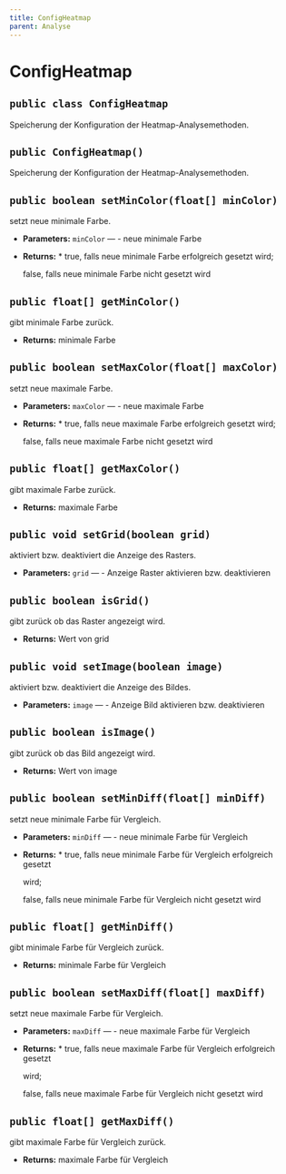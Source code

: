 ```yaml
---
title: ConfigHeatmap
parent: Analyse
---
```


# ConfigHeatmap


## `public class ConfigHeatmap`

Speicherung der Konfiguration der Heatmap-Analysemethoden.

## `public ConfigHeatmap()`

Speicherung der Konfiguration der Heatmap-Analysemethoden.

## `public boolean setMinColor(float[] minColor)`

setzt neue minimale Farbe.

 * **Parameters:** `minColor` — - neue minimale Farbe
 * **Returns:** *         true, falls neue minimale Farbe erfolgreich gesetzt wird;

     false, falls neue minimale Farbe nicht gesetzt wird

## `public float[] getMinColor()`

gibt minimale Farbe zurück.

 * **Returns:** minimale Farbe

## `public boolean setMaxColor(float[] maxColor)`

setzt neue maximale Farbe.

 * **Parameters:** `maxColor` — - neue maximale Farbe
 * **Returns:** *         true, falls neue maximale Farbe erfolgreich gesetzt wird;

     false, falls neue maximale Farbe nicht gesetzt wird

## `public float[] getMaxColor()`

gibt maximale Farbe zurück.

 * **Returns:** maximale Farbe

## `public void setGrid(boolean grid)`

aktiviert bzw. deaktiviert die Anzeige des Rasters.

 * **Parameters:** `grid` — - Anzeige Raster aktivieren bzw. deaktivieren

## `public boolean isGrid()`

gibt zurück ob das Raster angezeigt wird.

 * **Returns:** Wert von grid

## `public void setImage(boolean image)`

aktiviert bzw. deaktiviert die Anzeige des Bildes.

 * **Parameters:** `image` — - Anzeige Bild aktivieren bzw. deaktivieren

## `public boolean isImage()`

gibt zurück ob das Bild angezeigt wird.

 * **Returns:** Wert von image

## `public boolean setMinDiff(float[] minDiff)`

setzt neue minimale Farbe für Vergleich.

 * **Parameters:** `minDiff` — - neue minimale Farbe für Vergleich
 * **Returns:** *         true, falls neue minimale Farbe für Vergleich erfolgreich gesetzt

     wird;

     false, falls neue minimale Farbe für Vergleich nicht gesetzt wird

## `public float[] getMinDiff()`

gibt minimale Farbe für Vergleich zurück.

 * **Returns:** minimale Farbe für Vergleich

## `public boolean setMaxDiff(float[] maxDiff)`

setzt neue maximale Farbe für Vergleich.

 * **Parameters:** `maxDiff` — - neue maximale Farbe für Vergleich
 * **Returns:** *         true, falls neue maximale Farbe für Vergleich erfolgreich gesetzt

     wird;

     false, falls neue maximale Farbe für Vergleich nicht gesetzt wird

## `public float[] getMaxDiff()`

gibt maximale Farbe für Vergleich zurück.

 * **Returns:** maximale Farbe für Vergleich

